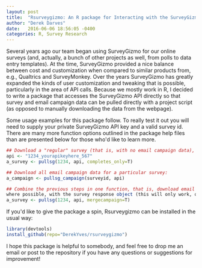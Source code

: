 ```yaml
---
layout: post
title:  "Rsurveygizmo: An R package for Interacting with the SurveyGizmo API"
author: "Derek Darves"
date:   2016-06-06 18:56:05 -0400
categories: R, Survey Research
---
```


Several years ago our team began using SurveyGizmo for our online surveys (and, actually, a bunch of other projects as well, from polls to data entry templates). At the time, SurveyGizmo provided 
a nice balance between cost and customization when compared to similar products from, e.g., Qualtrics and SurveyMonkey.
Over the years SurveyGizmo has greatly expanded the kinds of user customization and tweaking 
that is possible, particularly in the area of API calls.
Because we mostly work in R, I decided to write a package that accesses the 
SurveyGizmo API directly so that survey and email campaign data can 
be pulled directly with a project script 
(as opposed to manually downloading the data from the webpage).

Some usage examples for this package follow. To really test it out you will need to supply
your private SurveyGizmo API key and a valid survey id. There are many more function options 
outlined in the package help files than are presented below for those who'd like to learn more.


```r        
## Download a "regular" survey (that is, with no email campaign data), keeping only complete responses:
api <- "1234_yourapikeyhere_567"
a_survey <- pullsg(1234, api, completes_only=T)

## Download all email campaign data for a particular survey:
a_campaign <- pullsg_campaign(surveyid, api) 

## Combine the previous steps in one function, that is, download email campaign data and merge it, 
where possible, with the survey response object (this will only work, of course, when there are valid email campaigns associated with a survey project).
a_survey <- pullsg(1234, api, mergecampaign=T)
```

If you'd like to give the package a spin, Rsurveygizmo can be installed in the usual way:

```r        
library(devtools)
install_github(repo="DerekYves/rsurveygizmo")
```
     

I hope this package is helpful to somebody, and feel free to drop me an email or post to the repository if you have any questions or suggestions for improvement!
